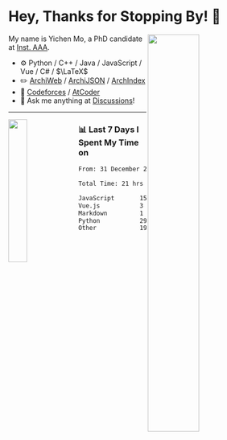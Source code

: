 # Hey, Thanks for Stopping By! 🦭

<picture>
    <source media="(prefers-color-scheme: dark)" srcset="https://github-readme-stats.vercel.app/api?username=amomorning&show_icons=true&theme=noctis_minimus&hide=issues">
    <img align="right" width="45%" src="https://github-readme-stats.vercel.app/api?username=amomorning&show_icons=true&theme=graywhite&hide=issues">
</picture>


My name is Yichen Mo, a PhD candidate at [Inst. AAA](https://archialgo.com).

-   :gear: Python / C++ / Java / JavaScript / Vue / C# / $\LaTeX$ 
-   :pencil2: [ArchiWeb](https://web.archialgo.com) / [ArchiJSON](https://www.food4rhino.com/en/app/archijson) / [ArchIndex](https://index.archialgo.com/) 
-   :abacus: [Codeforces](https://codeforces.com/profile/LaPluma) / [AtCoder](https://atcoder.jp/users/amomorning)
-   :thought_balloon: Ask me anything at [Discussions](https://github.com/amomorning/amomorning/discussions/new)!


---

<picture>
    <source media="(prefers-color-scheme: dark)" srcset="https://github-readme-stats.vercel.app/api/top-langs/?username=amomorning&hide=Mathematica&theme=noctis_minimus">
    <img align="left" width="27%" src="https://github-readme-stats.vercel.app/api/top-langs/?username=amomorning&hide=Mathematica&theme=graywhite">
</picture>

  
### 📊 Last 7 Days I Spent My Time on

<!--START_SECTION:waka-->

```txt
From: 31 December 2023 - To: 07 January 2024

Total Time: 21 hrs 46 mins

JavaScript       15 hrs 14 mins  █████████████████▓░░░░░░░   70.00 %
Vue.js           3 hrs 45 mins   ████▒░░░░░░░░░░░░░░░░░░░░   17.29 %
Markdown         1 hr 45 mins    ██░░░░░░░░░░░░░░░░░░░░░░░   08.08 %
Python           29 mins         ▓░░░░░░░░░░░░░░░░░░░░░░░░   02.26 %
Other            19 mins         ▒░░░░░░░░░░░░░░░░░░░░░░░░   01.51 %
```

<!--END_SECTION:waka-->　　
